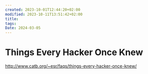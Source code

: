 ```yaml
---
created: 2023-10-01T12:44:20+02:00
modified: 2023-10-11T13:51:42+02:00
title: 
tags: 
Date: 2024-03-05
---
```


# 
# Things Every Hacker Once Knew

http://www.catb.org/~esr/faqs/things-every-hacker-once-knew/
